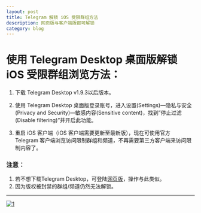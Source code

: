 ```yaml
---
layout: post
title: Telegram 解锁 iOS 受限群组方法
description: 网页版与客户端版都可解锁
category: blog
---
```


# 使用 Telegram Desktop 桌面版解锁 iOS 受限群组浏览方法：

 1. 下载 Telegram Desktop v1.9.3以后版本。

 2. 使用 Telegram Desktop 桌面版登录账号，进入设置(Settings)—隐私与安全(Privacy and Security)—敏感内容(Sensitive content)，找到”停止过滤(Disable filtering)”并开启此功能。

 3. 重启 iOS 客户端（iOS 客户端需要更新至最新版），现在可使用官方 Telegram 客户端浏览访问限制群组和频道，不再需要第三方客户端来访问限制内容了。

### 注意：
   1. 若不想下载Telegram Desktop，可登陆[网页版](https://web.telegram.org/#/login)，操作与此类似。
   2. 因为版权被封禁的群组/频道仍然无法解锁。

---

[![1](https://tva1.sinaimg.cn/large/0082zybpgy1gbslxkn7txj31sc07qwg2.jpg)](https://t.me/net_door)
